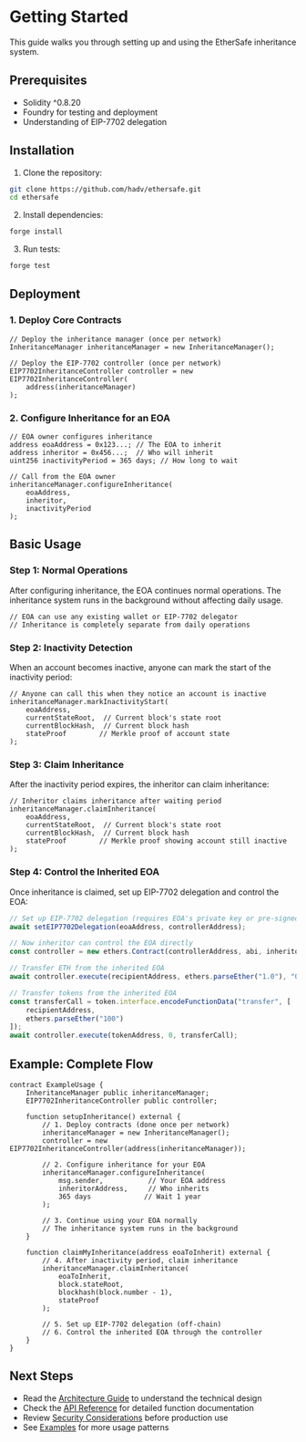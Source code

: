 # Getting Started

This guide walks you through setting up and using the EtherSafe inheritance system.

## Prerequisites

- Solidity ^0.8.20
- Foundry for testing and deployment
- Understanding of EIP-7702 delegation

## Installation

1. Clone the repository:
```bash
git clone https://github.com/hadv/ethersafe.git
cd ethersafe
```

2. Install dependencies:
```bash
forge install
```

3. Run tests:
```bash
forge test
```

## Deployment

### 1. Deploy Core Contracts

```solidity
// Deploy the inheritance manager (once per network)
InheritanceManager inheritanceManager = new InheritanceManager();

// Deploy the EIP-7702 controller (once per network)
EIP7702InheritanceController controller = new EIP7702InheritanceController(
    address(inheritanceManager)
);
```

### 2. Configure Inheritance for an EOA

```solidity
// EOA owner configures inheritance
address eoaAddress = 0x123...; // The EOA to inherit
address inheritor = 0x456...;  // Who will inherit
uint256 inactivityPeriod = 365 days; // How long to wait

// Call from the EOA owner
inheritanceManager.configureInheritance(
    eoaAddress,
    inheritor,
    inactivityPeriod
);
```

## Basic Usage

### Step 1: Normal Operations

After configuring inheritance, the EOA continues normal operations. The inheritance system runs in the background without affecting daily usage.

```solidity
// EOA can use any existing wallet or EIP-7702 delegator
// Inheritance is completely separate from daily operations
```

### Step 2: Inactivity Detection

When an account becomes inactive, anyone can mark the start of the inactivity period:

```solidity
// Anyone can call this when they notice an account is inactive
inheritanceManager.markInactivityStart(
    eoaAddress,
    currentStateRoot,  // Current block's state root
    currentBlockHash,  // Current block hash
    stateProof        // Merkle proof of account state
);
```

### Step 3: Claim Inheritance

After the inactivity period expires, the inheritor can claim inheritance:

```solidity
// Inheritor claims inheritance after waiting period
inheritanceManager.claimInheritance(
    eoaAddress,
    currentStateRoot,  // Current block's state root
    currentBlockHash,  // Current block hash
    stateProof        // Merkle proof showing account still inactive
);
```

### Step 4: Control the Inherited EOA

Once inheritance is claimed, set up EIP-7702 delegation and control the EOA:

```javascript
// Set up EIP-7702 delegation (requires EOA's private key or pre-signed auth)
await setEIP7702Delegation(eoaAddress, controllerAddress);

// Now inheritor can control the EOA directly
const controller = new ethers.Contract(controllerAddress, abi, inheritorSigner);

// Transfer ETH from the inherited EOA
await controller.execute(recipientAddress, ethers.parseEther("1.0"), "0x");

// Transfer tokens from the inherited EOA
const transferCall = token.interface.encodeFunctionData("transfer", [
    recipientAddress,
    ethers.parseEther("100")
]);
await controller.execute(tokenAddress, 0, transferCall);
```

## Example: Complete Flow

```solidity
contract ExampleUsage {
    InheritanceManager public inheritanceManager;
    EIP7702InheritanceController public controller;
    
    function setupInheritance() external {
        // 1. Deploy contracts (done once per network)
        inheritanceManager = new InheritanceManager();
        controller = new EIP7702InheritanceController(address(inheritanceManager));
        
        // 2. Configure inheritance for your EOA
        inheritanceManager.configureInheritance(
            msg.sender,           // Your EOA address
            inheritorAddress,     // Who inherits
            365 days             // Wait 1 year
        );
        
        // 3. Continue using your EOA normally
        // The inheritance system runs in the background
    }
    
    function claimMyInheritance(address eoaToInherit) external {
        // 4. After inactivity period, claim inheritance
        inheritanceManager.claimInheritance(
            eoaToInherit,
            block.stateRoot,
            blockhash(block.number - 1),
            stateProof
        );
        
        // 5. Set up EIP-7702 delegation (off-chain)
        // 6. Control the inherited EOA through the controller
    }
}
```

## Next Steps

- Read the [Architecture Guide](./architecture.md) to understand the technical design
- Check the [API Reference](./api-reference.md) for detailed function documentation
- Review [Security Considerations](./security.md) before production use
- See [Examples](./examples.md) for more usage patterns
